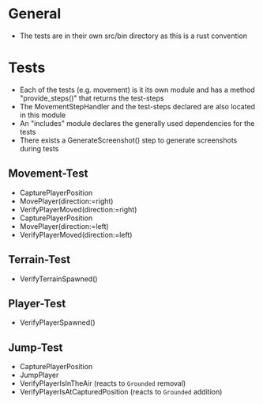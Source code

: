 # General
- The tests are in their own src/bin directory as this is a rust convention

# Tests
- Each of the tests (e.g. movement) is it its own module and has a method "provide_steps()" that returns the test-steps 
- The MovementStepHandler and the test-steps declared are also located in this module 
- An "includes" module declares the generally used dependencies for the tests
- There exists a GenerateScreenshot() step to generate screenshots during tests

## Movement-Test 
- CapturePlayerPosition
- MovePlayer(direction:=right)
- VerifyPlayerMoved(direction:=right)
- CapturePlayerPosition
- MovePlayer(direction:=left)
- VerifyPlayerMoved(direction:=left)

## Terrain-Test
- VerifyTerrainSpawned()

## Player-Test
- VerifyPlayerSpawned()

## Jump-Test 
- CapturePlayerPosition
- JumpPlayer
- VerifyPlayerIsInTheAir (reacts to `Grounded` removal)
- VerifyPlayerIsAtCapturedPosition (reacts to `Grounded` addition)
